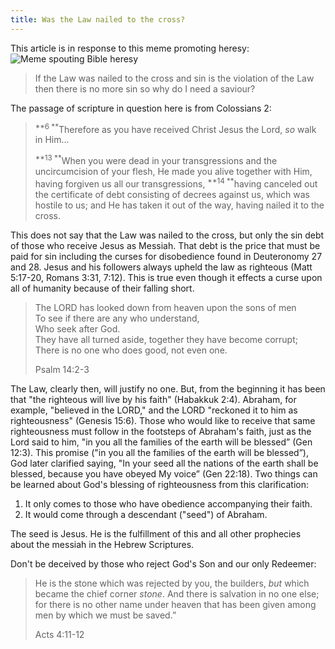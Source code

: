 ```yaml
---
title: Was the Law nailed to the cross?
---
```


This article is in response to this meme promoting heresy:  
![Meme spouting Bible heresy](http://i.imgur.com/W28ctbZ.jpg)

> If the Law was nailed to the cross and sin is the violation of the Law then there is no more sin so why do I need a saviour?

The passage of scripture in question here is from Colossians 2:

> <sup>**6 **</sup>Therefore as you have received Christ Jesus the Lord, _so_ walk in Him...
> 
> <sup>**13 **</sup>When you were dead in your transgressions and the uncircumcision of your flesh, He made you alive together with Him, having forgiven us all our transgressions, <sup>**14 **</sup>having canceled out the certificate of debt consisting of decrees against us, which was hostile to us; and He has taken it out of the way, having nailed it to the cross.

This does not say that the Law was nailed to the cross, but only the sin debt of those who receive Jesus as Messiah. That debt is the price that must be paid for sin including the curses for disobedience found in Deuteronomy 27 and 28. Jesus and his followers always upheld the law as righteous (Matt 5:17-20, Romans 3:31, 7:12). This is true even though it effects a curse upon all of humanity because of their falling short. 

> The LORD has looked down from heaven upon the sons of men  
> To see if there are any who understand,  
> Who seek after God.  
> They have all turned aside, together they have become corrupt;  
> There is no one who does good, not even one.
> 
> Psalm 14:2-3

The Law, clearly then, will justify no one. But, from the beginning it has been that "the righteous will live by his faith" (Habakkuk 2:4). Abraham, for example, "believed in the LORD," and the LORD "reckoned it to him as righteousness" (Genesis 15:6). Those who would like to receive that same righteousness must follow in the footsteps of Abraham's faith, just as the Lord said to him, "in you all the families of the earth will be blessed” (Gen 12:3). This promise ("in you all the families of the earth will be blessed”), God later clarified saying, "In your seed all the nations of the earth shall be blessed, because you have obeyed My voice” (Gen 22:18). Two things can be learned about God's blessing of righteousness from this clarification:

1. It only comes to those who have obedience accompanying their faith.
2. It would come through a descendant ("seed") of Abraham.

The seed is Jesus. He is the fulfillment of this and all other prophecies about the messiah in the Hebrew Scriptures.

Don't be deceived by those who reject God's Son and our only Redeemer:

> He is the <span class="small-caps">stone which was rejected</span> by you, <span class="small-caps">the builders</span>, _but_ <span class="small-caps">which became the chief corner</span> _stone_. And there is salvation in no one else; for there is no other name under heaven that has been given among men by which we must be saved.”
> 
> Acts 4:11-12